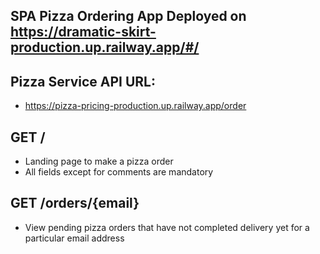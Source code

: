 ## SPA Pizza Ordering App Deployed on https://dramatic-skirt-production.up.railway.app/#/

## Pizza Service API URL:
- https://pizza-pricing-production.up.railway.app/order

## GET /
- Landing page to make a pizza order
- All fields except for comments are mandatory

## GET /orders/{email}
- View pending pizza orders that have not completed delivery yet for a particular email address

